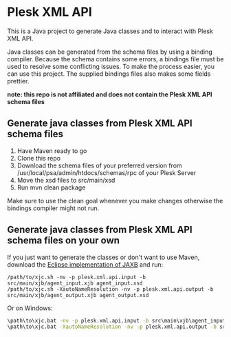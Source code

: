 # Plesk XML API

This is a Java project to generate Java classes and to interact with Plesk XML API. 

Java classes can be generated from the schema files by using a binding compiler. Because the schema contains some errors, a bindings file must be used to resolve some conflicting issues. To make the process easier, you can use this project. The supplied bindings files also makes some fields prettier.

**note: this repo is not affiliated and does not contain the Plesk XML API schema files**

## Generate java classes from Plesk XML API schema files

1. Have Maven ready to go
2. Clone this repo
3. Download the schema files of your preferred version from /usr/local/psa/admin/htdocs/schemas/rpc of your Plesk Server
4. Move the xsd files to src/main/xsd
5. Run mvn clean package

Make sure to use the clean goal whenever you make changes otherwise the bindings compiler might not run.

## Generate java classes from Plesk XML API schema files on your own

If you just want to generate the classes or don't want to use Maven, download  the [Eclipse implementation of JAXB](https://github.com/eclipse-ee4j/jaxb-ri) and run:

```shell
/path/to/xjc.sh -nv -p plesk.xml.api.input -b src/main/xjb/agent_input.xjb agent_input.xsd
/path/to/xjc.sh -XautoNameResolution -nv -p plesk.xml.api.output -b src/main/xjb/agent_output.xjb agent_output.xsd
```

Or on Windows:

```cmd
\path\to\xjc.bat -nv -p plesk.xml.api.input -b src\main\xjb\agent_input.xjb agent_input.xsd
\path\to\xjc.bat -XautoNameResolution -nv -p plesk.xml.api.output -b src\main\xjb\agent_output.xjb agent_output.xsd
```
